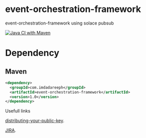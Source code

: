 # event-orchestration-framework
event-orchestration-framework using solace pubsub

[![Java CI with Maven](https://github.com/imdadareeph/event-orchestration-framework/actions/workflows/maven.yml/badge.svg?branch=main&event=push)](https://github.com/imdadareeph/event-orchestration-framework/actions/workflows/maven.yml)


# Dependency

## Maven

```xml
<dependency>
  <groupId>com.imdadareeph</groupId>
  <artifactId>event-orchestration-framework</artifactId>
  <version>1.0</version>
</dependency>
```


Usefull links

[distributing-your-public-key](https://central.sonatype.org/publish/publish-maven/#distributing-your-public-key).

[JIRA](https://issues.sonatype.org/browse/OSSRH-82748).


